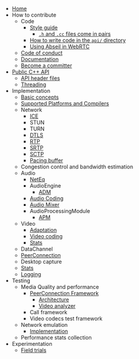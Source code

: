 *   [Home](/g3doc/index.md)
*   How to contribute
    *   Code
        * [Style guide](/g3doc/style-guide.md)
            * [`.h` and `.cc` files come in pairs](g3doc/style-guide/h-cc-pairs.md)
        * [How to write code in the `api/` directory](/api/README.md)
        * [Using Abseil in WebRTC](/g3doc/abseil-in-webrtc.md)
    *   [Code of conduct](/CODE_OF_CONDUCT.md)
    *   [Documentation](/g3doc/how_to_write_documentation.md)
    *   [Become a committer](/g3doc/become_a_committer.md)
*   [Public C++ API](/api/g3doc/index.md)
    *   [API header files](/native-api.md)
    *   [Threading](/api/g3doc/threading_design.md)
*   Implementation
    *   [Basic concepts](/g3doc/implementation_basics.md)
    *   [Supported Platforms and Compilers](/g3doc/supported-platforms-and-compilers.md)
    *   Network
        *   [ICE](/p2p/g3doc/ice.md)
        *   STUN
        *   TURN
        *   [DTLS](/pc/g3doc/dtls_transport.md)
        *   [RTP](/pc/g3doc/rtp.md)
        *   [SRTP](/pc/g3doc/srtp.md)
        *   [SCTP](/pc/g3doc/sctp_transport.md)
        *   [Pacing buffer](/modules/pacing/g3doc/index.md)
    *   Congestion control and bandwidth estimation
    *   Audio
        *   [NetEq](/modules/audio_coding/neteq/g3doc/index.md)
        *   AudioEngine
            *   [ADM](/modules/audio_device/g3doc/audio_device_module.md)
        *   [Audio Coding](/modules/audio_coding/g3doc/index.md)
        *   [Audio Mixer](/modules/audio_mixer/g3doc/index.md)
        *   AudioProcessingModule
            *   [APM](/modules/audio_processing/g3doc/audio_processing_module.md)
    *   Video
        *   [Adaptation](/video/g3doc/adaptation.md)
        *   [Video coding](/modules/video_coding/g3doc/index.md)
        *   [Stats](/video/g3doc/stats.md)
    *   DataChannel
    *   [PeerConnection](/pc/g3doc/peer_connection.md)
    *   Desktop capture
    *   [Stats](/stats/g3doc/stats.md)
    *   [Logging](/logging/g3doc/rtc_event_log.md)
*   Testing
    *   Media Quality and performance
        *   [PeerConnection Framework](/test/pc/e2e/g3doc/index.md)
            *   [Architecture](/test/pc/e2e/g3doc/architecture.md)
            *   [Video analyzer](/test/pc/e2e/g3doc/default_video_quality_analyzer.md)
        *   Call framework
        *   Video codecs test framework
    *   Network emulation
        *   [Implementation](/test/network/g3doc/index.md)
    *   Performance stats collection
*   Experimentation
    *   [Field trials](/g3doc/field-trials.md)
